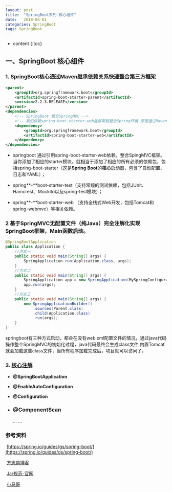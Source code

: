 ```yaml
---
layout: post
title:  "SpringBoot系列-核心组件"
date:   2018-06-01
categories: SpringBoot
tags: SpringBoot
---
```


* content
{:toc}

## 一、SpringBoot 核心组件
### 1. SpringBoot**核心**通过Maven继承依赖关系快速整合第三方框架

```xml
<parent>
    <groupId>org.springframework.boot</groupId>
    <artifactId>spring-boot-starter-parent</artifactId>
    <version>2.2.3.RELEASE</version>    
</parent>
<dependencies>
    <!-- SpringBoot 整合SpringMVC -->
    <!-- 我们依赖spring-boot-starter-web能够帮我整合Spring环境 原理通过Maven子父工程 -->
    <dependency>
        <groupId>org.springframework.boot</groupId>
        <artifactId>spring-boot-starter-web</artifactId>
    </dependency>
</dependencies>
```

- springboot 通过引用spring-boot-starter-web依赖，整合SpingMVC框架。当你添加了相应的starter模块，就相当于添加了相应的所有必须的依赖包，包括spring-boot-starter（这是**Spring** **Boot**的**核心**启动器，包含了自动配置、日志和YAML）；

- spring**-**boot-starter-test（支持常规的测试依赖，包括JUnit、Hamcrest、Mockito以及spring-test模块）；

- spring**-**boot-starter-web （支持全栈式Web开发，包括Tomcat和spring-webmvc）等相关依赖。

### 2  基于SpringMVC无配置文件（纯Java）完全注解化实现SpringBoot框架，Main函数启动。

```java
@SpringBootApplication 
public class Application {
    //方式一
    public static void main(String[] args) {
        SpringApplication.run(Application.class, args);
    }
    //方式二
    public static void main(String[] args) {
        SpringApplication app = new SpringApplication(MySpringConfiguration.class);
        app.run(args);
    }
    //方式三
    public static void main(String[] args) {
        new SpringApplicationBuilder()
            .sources(Parent.class)
            .child(Application.class)
            .run(args);
    }
}
```

springboot有三种方式启动，都会在没有web.xml配置文件的情况，通过java代码操作整个SpringMVC的初始化过程，java代码最终会生成class文件,内置Tomcat就会加载这些class文件，当所有程序加载完成后，项目就可以访问了。

### 3. [核心注解](https://zhuanlan.zhihu.com/p/57689422)

- **@SpringBootApplication**

- **@EnableAutoConfiguration**

- **@Configuration**

- ### @ComponentScan

  ... ...

### 参考资料

​	[https://spring.io/guides/gs/spring-boot/](https://spring.io/guides/gs/spring-boot/)

​	[方志鹏博客](https://blog.csdn.net/forezp/article/details/70341651)

​	[Jar规范-官网](https://docs.oracle.com/javase/8/docs/technotes/guides/jar/jar.html)

​	[小马哥](https://github.com/mercyblitz)
